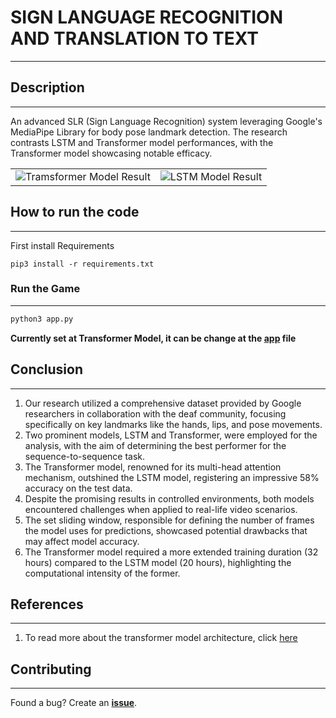 # SIGN LANGUAGE RECOGNITION AND TRANSLATION TO TEXT
---

## Description
---

An advanced SLR (Sign Language Recognition) system leveraging Google's MediaPipe Library for body pose landmark detection. The research contrasts LSTM and Transformer model performances, with the Transformer model showcasing notable efficacy.

<table>
    <tr>
        <td><img src="visuals/transformer_model.gif" alt="Tramsformer Model Result"></td>
        <td><img src="visuals/lSTM_model.gif" alt="LSTM Model Result"></td>
    </tr>
</table>


## How to run the code
---

First install Requirements

```
pip3 install -r requirements.txt
```

### Run the Game
--- 

```bash
python3 app.py
```

**Currently set at Transformer Model, it can be change at the [app](app.py) file**

## Conclusion
--- 

1. Our research utilized a comprehensive dataset provided by Google researchers in collaboration with the deaf community, focusing specifically on key landmarks like the hands, lips, and pose movements.
2. Two prominent models, LSTM and Transformer, were employed for the analysis, with the aim of determining the best performer for the sequence-to-sequence task.
3. The Transformer model, renowned for its multi-head attention mechanism, outshined the LSTM model, registering an impressive 58% accuracy on the test data.
4. Despite the promising results in controlled environments, both models encountered challenges when applied to real-life video scenarios.
5. The set sliding window, responsible for defining the number of frames the model uses for predictions, showcased potential drawbacks that may affect model accuracy. 
6. The Transformer model required a more extended training duration (32 hours) compared to the LSTM model (20 hours), highlighting the computational intensity of the former.

## References
---

1. To read more about the transformer model architecture, click [here](https://arxiv.org/pdf/1706.03762.pdf)

## Contributing
---

Found a bug? Create an **[issue](https://github.com/d1m3j1/sign_to_text/issues/new)**.